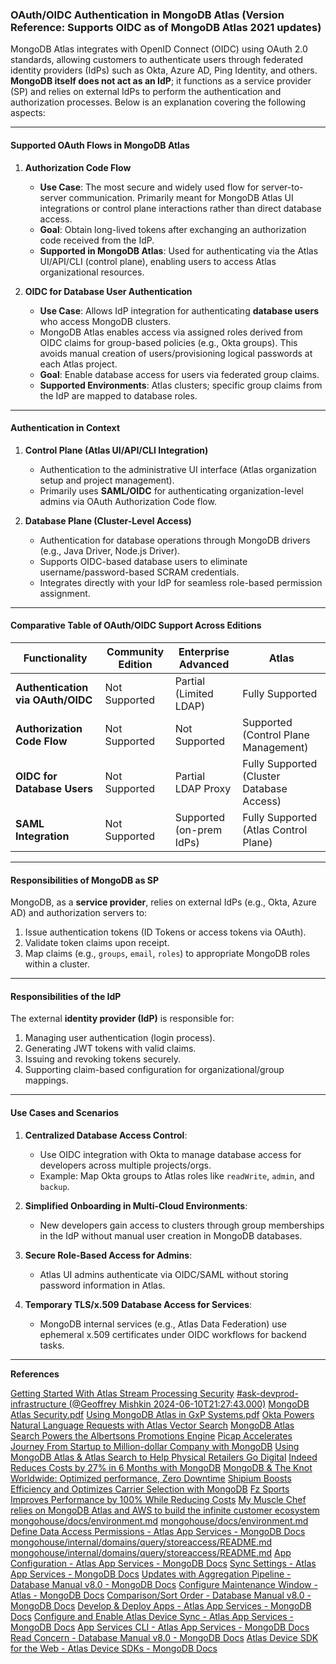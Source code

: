 ### OAuth/OIDC Authentication in MongoDB Atlas (Version Reference: Supports OIDC as of **MongoDB Atlas 2021 updates**)

MongoDB Atlas integrates with OpenID Connect (OIDC) using OAuth 2.0 standards, allowing customers to authenticate users through federated identity providers (IdPs) such as Okta, Azure AD, Ping Identity, and others. **MongoDB itself does not act as an IdP**; it functions as a service provider (SP) and relies on external IdPs to perform the authentication and authorization processes. Below is an explanation covering the following aspects:

---

#### **Supported OAuth Flows in MongoDB Atlas**
1. **Authorization Code Flow**  
   - **Use Case**: The most secure and widely used flow for server-to-server communication. Primarily meant for MongoDB Atlas UI integrations or control plane interactions rather than direct database access.  
   - **Goal**: Obtain long-lived tokens after exchanging an authorization code received from the IdP.  
   - **Supported in MongoDB Atlas**: Used for authenticating via the Atlas UI/API/CLI (control plane), enabling users to access Atlas organizational resources.  

2. **OIDC for Database User Authentication**  
   - **Use Case**: Allows IdP integration for authenticating **database users** who access MongoDB clusters.
   - MongoDB Atlas enables access via assigned roles derived from OIDC claims for group-based policies (e.g., Okta groups). This avoids manual creation of users/provisioning logical passwords at each Atlas project.
   - **Goal**: Enable database access for users via federated group claims.
   - **Supported Environments**: Atlas clusters; specific group claims from the IdP are mapped to database roles.

---

#### **Authentication in Context**
1. **Control Plane (Atlas UI/API/CLI Integration)**  
   - Authentication to the administrative UI interface (Atlas organization setup and project management).  
   - Primarily uses **SAML/OIDC** for authenticating organization-level admins via OAuth Authorization Code flow.

2. **Database Plane (Cluster-Level Access)**  
   - Authentication for database operations through MongoDB drivers (e.g., Java Driver, Node.js Driver).  
   - Supports OIDC-based database users to eliminate username/password-based SCRAM credentials.  
   - Integrates directly with your IdP for seamless role-based permission assignment.

---

#### **Comparative Table of OAuth/OIDC Support Across Editions**

| **Functionality**                  | **Community Edition** | **Enterprise Advanced** | **Atlas**                              |
|------------------------------------|------------------------|--------------------------|----------------------------------------|
| **Authentication via OAuth/OIDC**  | Not Supported          | Partial (Limited LDAP)   | Fully Supported                        |
| **Authorization Code Flow**        | Not Supported          | Not Supported            | Supported (Control Plane Management)   |
| **OIDC for Database Users**        | Not Supported          | Partial LDAP Proxy       | Fully Supported (Cluster Database Access) |
| **SAML Integration**               | Not Supported          | Supported (on-prem IdPs) | Fully Supported (Atlas Control Plane)  |

---

#### **Responsibilities of MongoDB as SP**
MongoDB, as a **service provider**, relies on external IdPs (e.g., Okta, Azure AD) and authorization servers to:
1. Issue authentication tokens (ID Tokens or access tokens via OAuth).
2. Validate token claims upon receipt.
3. Map claims (e.g., `groups`, `email`, `roles`) to appropriate MongoDB roles within a cluster.

---

#### **Responsibilities of the IdP**
The external **identity provider (IdP)** is responsible for:
1. Managing user authentication (login process).
2. Generating JWT tokens with valid claims.
3. Issuing and revoking tokens securely.
4. Supporting claim-based configuration for organizational/group mappings.

---

#### **Use Cases and Scenarios**
1. **Centralized Database Access Control**:
   - Use OIDC integration with Okta to manage database access for developers across multiple projects/orgs.  
   - Example: Map Okta groups to Atlas roles like `readWrite`, `admin`, and `backup`.

2. **Simplified Onboarding in Multi-Cloud Environments**:  
   - New developers gain access to clusters through group memberships in the IdP without manual user creation in MongoDB databases.

3. **Secure Role-Based Access for Admins**:
   - Atlas UI admins authenticate via OIDC/SAML without storing password information in Atlas.

4. **Temporary TLS/x.509 Database Access for Services**:
   - MongoDB internal services (e.g., Atlas Data Federation) use ephemeral x.509 certificates under OIDC workflows for backend tasks.

---

**References**

[Getting Started With Atlas Stream Processing Security](https://www.mongodb.com/developer/products/atlas/getting-started-atlas-stream-processing-security)
[#ask-devprod-infrastructure (@Geoffrey Mishkin 2024-06-10T21:27:43.000)](https://mongodb.slack.com/archives/C0V7VEU15/p1718054863507339?thread_ts=1718054863.507339&cid=C0V7VEU15)
[MongoDB Atlas Security.pdf](https://drive.google.com/file/d/1nEvR02CpNKicGIyO59PaQDSWN9N6WwTS/view?usp=drivesdk)
[Using MongoDB Atlas in GxP Systems.pdf](https://drive.google.com/file/d/1SP48Rxk6EG5OIaRsesj21-RA-bJdAPWu/view?usp=drivesdk)
[Okta Powers Natural Language Requests with Atlas Vector Search](https://www.mongodb.com/solutions/customer-case-studies/okta)
[MongoDB Atlas Search Powers the Albertsons Promotions Engine](https://www.mongodb.com/customers/albertsons)
[Picap Accelerates Journey From Startup to Million-dollar Company with MongoDB](https://www.mongodb.com/solutions/customer-case-studies/picap)
[Using MongoDB Atlas & Atlas Search to Help Physical Retailers Go Digital](https://www.mongodb.com/solutions/customer-case-studies/nextar)
[Indeed Reduces Costs by 27% in 6 Months with MongoDB](https://www.mongodb.com/solutions/customer-case-studies/indeed)
[MongoDB & The Knot Worldwide: Optimized performance, Zero Downtime](https://www.mongodb.com/customers/knot-worldwide)
[Shipium Boosts Efficiency and Optimizes Carrier Selection with MongoDB](https://www.mongodb.com/solutions/customer-case-studies/shipium)
[Fz Sports Improves Performance by 100% While Reducing Costs](https://www.mongodb.com/solutions/customer-case-studies/fz-sports)
[My Muscle Chef relies on MongoDB Atlas and AWS to build the infinite customer ecosystem](https://www.mongodb.com/solutions/customer-case-studies/my-muscle-chef)
[mongohouse/docs/environment.md](https://github.com/10gen/mongohouse/tree/master/docs/environment.md)
[mongohouse/docs/environment.md](https://github.com/10gen/mongohouse/tree/master/docs/environment.md)
[Define Data Access Permissions - Atlas App Services - MongoDB Docs](https://www.mongodb.com/docs/atlas/app-services/rules/)
[mongohouse/internal/domains/query/storeaccess/README.md](https://github.com/10gen/mongohouse/tree/master/internal/domains/query/storeaccess/README.md)
[mongohouse/internal/domains/query/storeaccess/README.md](https://github.com/10gen/mongohouse/tree/master/internal/domains/query/storeaccess/README.md)
[App Configuration - Atlas App Services - MongoDB Docs](https://www.mongodb.com/docs/atlas/app-services/reference/config/)
[Sync Settings - Atlas App Services - MongoDB Docs](https://www.mongodb.com/docs/atlas/app-services/sync/configure/sync-settings/)
[Updates with Aggregation Pipeline - Database Manual v8.0 - MongoDB Docs](https://www.mongodb.com/docs/manual/tutorial/update-documents-with-aggregation-pipeline/)
[Configure Maintenance Window - Atlas - MongoDB Docs](https://www.mongodb.com/docs/atlas/tutorial/cluster-maintenance-window/)
[Comparison/Sort Order - Database Manual v8.0 - MongoDB Docs](https://www.mongodb.com/docs/manual/reference/bson-type-comparison-order/)
[Develop & Deploy Apps - Atlas App Services - MongoDB Docs](https://www.mongodb.com/docs/atlas/app-services/apps/)
[Configure and Enable Atlas Device Sync - Atlas App Services - MongoDB Docs](https://www.mongodb.com/docs/atlas/app-services/sync/configure/enable-sync/)
[App Services CLI - Atlas App Services - MongoDB Docs](https://www.mongodb.com/docs/atlas/app-services/cli/)
[Read Concern - Database Manual v8.0 - MongoDB Docs](https://www.mongodb.com/docs/manual/reference/read-concern/)
[Atlas Device SDK for the Web - Atlas Device SDKs - MongoDB Docs](https://www.mongodb.com/docs/atlas/device-sdks/web/)